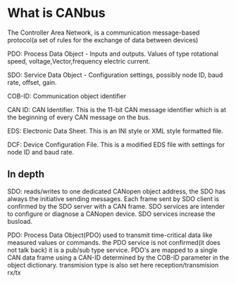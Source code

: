 # What is CANbus

The Controller Area Network, is a communication message-based protocol(a set of rules for the exchange of data between devices)

PDO: Process Data Object - Inputs and outputs. Values of type rotational speed, voltage,Vector,frequency electric current.

SDO: Service Data Object - Configuration settings, possibly node ID, baud rate, offset, gain.

COB-ID: Communication object identifier

CAN ID: CAN Identifier. This is the 11-bit CAN message identifier which is at the beginning of every CAN message on the bus.

EDS: Electronic Data Sheet. This is an INI style or XML style formatted file.

DCF: Device Configuration File. This is a modified EDS file with settings for node ID and baud rate.

## In depth 
SDO:  reads/writes to one dedicated CANopen object address, the SDO has always the initiative sending messages.
Each frame sent by SDO client is confirmed by the SDO server with a CAN frame.
SDO services are intender to configure or diagnose a CANopen device.
SDO services increase the busload.

PDO: Process Data Object(PDO) used to transmit time-critical data like measured values or commands.
the PDO service is not confirmed(it does not talk back) it is a pub/sub type service.
PDO's are mapped to a single CAN data frame using a CAN-ID determined by the COB-ID parameter in the object dictionary.
transmision type is also set here reception/transmision rx/tx
